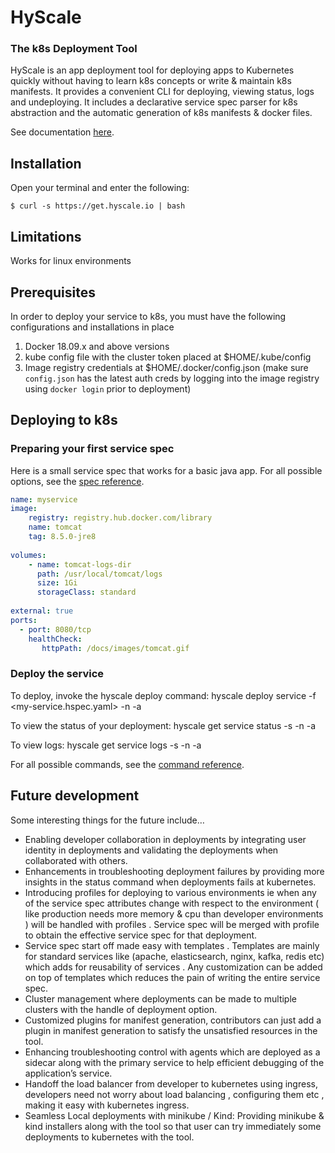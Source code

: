 # HyScale
### The k8s Deployment Tool 

HyScale is an app deployment tool for deploying apps to Kubernetes quickly without having to learn k8s concepts or write & maintain k8s manifests. It provides a convenient CLI for deploying, viewing status, logs and undeploying. It includes a declarative service spec parser for k8s abstraction and the automatic generation of k8s manifests & docker files.

See documentation [here](docs/developer-guide.md).

## Installation

Open your terminal and enter the following:

    $ curl -s https://get.hyscale.io | bash

## Limitations
Works for linux environments

## Prerequisites
In order to deploy your service to k8s, you must have the following configurations and installations in place
1. Docker 18.09.x and above versions  
2. kube config file with the cluster token placed at $HOME/.kube/config
3. Image registry credentials at $HOME/.docker/config.json (make sure `config.json` has the latest auth creds by logging into the image registry using `docker login` prior to deployment)

## Deploying to k8s
### Preparing your first service spec

Here is a small service spec that works for a basic java app. For all possible options, see the [spec reference](docs/hyscale-spec-reference.md).

```yaml
name: myservice
image:
    registry: registry.hub.docker.com/library
    name: tomcat
    tag: 8.5.0-jre8
 
volumes:
    - name: tomcat-logs-dir
      path: /usr/local/tomcat/logs
      size: 1Gi
      storageClass: standard
 
external: true
ports:
  - port: 8080/tcp
    healthCheck:
       httpPath: /docs/images/tomcat.gif

```

### Deploy the service

To deploy, invoke the hyscale deploy command:
hyscale deploy service -f <my-service.hspec.yaml> -n <my-namespace> -a <my-app-name>

To view the status of your deployment:
hyscale get service status -s <my-service> -n <my-namespace> -a <my-app-name>

To view logs:
hyscale get service logs -s <my-service> -n <my-namespace> -a <my-app-name>

For all possible commands, see the [command reference](docs/hyscale-commands-reference.md).

## Future development

Some interesting things for the future include…
*  Enabling developer collaboration in deployments by integrating user identity in deployments and validating the deployments when collaborated with others.
* Enhancements in troubleshooting deployment failures by providing more insights in the status command when deployments fails at kubernetes.
* Introducing profiles for deploying to various environments ie when any of the service spec attributes change with respect to the environment ( like production needs more memory & cpu than developer environments ) will be handled with profiles . Service spec will be merged with profile to obtain the effective service spec for that deployment.
* Service spec start off made easy with templates . Templates are mainly for standard services like (apache, elasticsearch, nginx, kafka, redis etc) which adds for reusability of services . Any customization can be added on top of templates which reduces the pain of writing the entire service spec.
* Cluster management where deployments can be made to multiple clusters with the handle of deployment option.
* Customized plugins for manifest generation, contributors can just add a plugin in manifest generation to satisfy the unsatisfied resources in the tool.
* Enhancing troubleshooting control with agents which are deployed as a sidecar along with the primary service to help efficient debugging of the application’s service.
* Handoff the load balancer from developer to kubernetes using ingress, developers need not worry about load balancing , configuring them etc , making it easy with kubernetes ingress.
* Seamless Local deployments with minikube / Kind: Providing minikube & kind installers along with the tool so that user can try immediately some deployments to kubernetes with the tool.


